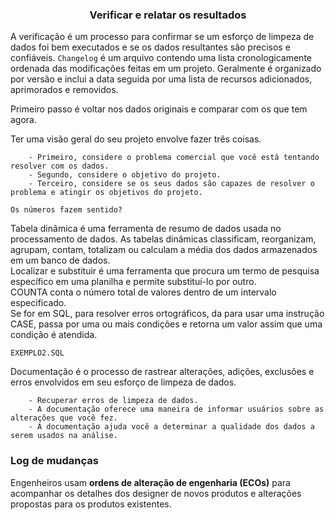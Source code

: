 ### <center> Verificar e relatar os resultados </center>

A verificação é um processo para confirmar se um esforço de limpeza de dados foi bem executados e se os dados resultantes são precisos e confiáveis. 
`Changelog` é um arquivo contendo uma lista cronologicamente ordenada das modificações feitas em um projeto. Geralmente é organizado por versão e inclui a data seguida por uma lista de recursos adicionados, aprimorados e removidos. <br>

Primeiro passo é voltar nos dados originais e comparar com os que tem agora. <br>

Ter uma visão geral do seu projeto envolve fazer três coisas. 

        - Primeiro, considere o problema comercial que você está tentando resolver com os dados. 
        - Segundo, considere o objetivo do projeto.
        - Terceiro, considere se os seus dados são capazes de resolver o problema e atingir os objetivos do projeto. 

`Os números fazem sentido?`

Tabela dinâmica é uma ferramenta de resumo de dados usada no processamento de dados. As tabelas dinâmicas classificam, reorganizam, agrupam, contam, totalizam ou calculam a média dos dados armazenados em um banco de dados. <br>
Localizar e substituir é uma ferramenta que procura um termo de pesquisa específico em uma planilha e permite substituí-lo por outro.<br>
COUNTA conta o número total de valores dentro de um intervalo especificado. <br>
Se for em SQL, para resolver erros ortográficos, da para usar uma instrução CASE, passa por uma ou mais condições e retorna um valor assim que uma condição é atendida. <br>

`EXEMPLO2.SQL`

Documentação é o processo de rastrear alterações, adições, exclusões e erros envolvidos em seu esforço de limpeza de dados. 

        - Recuperar erros de limpeza de dados.
        - A documentação oferece uma maneira de informar usuários sobre as alterações que você fez.
        - A documentação ajuda você a determinar a qualidade dos dados a serem usados na análise.

### Log de mudanças 

Engenheiros usam **ordens de alteração de engenharia (ECOs)** para acompanhar os detalhes dos designer de novos produtos e alterações propostas para os produtos existentes. <br>

